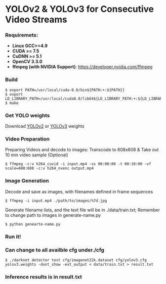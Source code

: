 # YOLOv2 & YOLOv3 for Consecutive Video Streams

### Requiremets: 
* **Linux GCC>=4.9**
* **CUDA >= 7.5**
* **CuDNN >= 5.1**
* **OpenCV 3.3.0**
* **ffmpeg (with NVIDIA Support)**: https://developer.nvidia.com/ffmpeg

### Build
```
$ export PATH=/usr/local/cuda-8.0/bin${PATH:+:${PATH}} 
$ export LD_LIBRARY_PATH=/usr/local/cuda8.0/lib64${LD_LIBRARY_PATH:+:${LD_LIBRARY_PATH}}
$ make
```
### Get YOLO weights
Download [YOLOv2](https://pjreddie.com/media/files/yolov2.weights) or
[YOLOv3](https://pjreddie.com/media/files/yolov3.weights) weights

### Video Preparation
Preparing Videos and decode to images: Transcode to 608x608 & Take out 10 min video sample (Optional)
```
$ ffmpeg -c:v h264_cuvid -i input.mp4 -ss 00:00:00 -t 00:10:00 -vf scale=608:608 -c:v h264_nvenc output.mp4
```

### Image Generation
Decode and save as images, with filenames defined in frame sequences
```
$ ffmpeg -i input.mp4 ./path/to/images/%7d.jpg 
```
Generate filename lists, and the text file will be in ./data/train.txt; Remember to change path to images in generate-name.py
```
$ python genearte-name.py
```
### Run it!
### Can change to all availble cfg under./cfg
```
$ ./darknet detector test cfg/imagenet22k.dataset cfg/yolov3.cfg yolov3.weights -dont_show -ext_output < data/train.txt > result.txt
```

### Inference results is in result.txt
